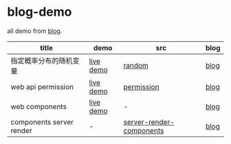 # blog-demo

all demo from [blog](http://www.xjp.in).

| title | demo | src | blog |
| ----- | ---- | --- | ---- |
| 指定概率分布的随机变量 | [live demo](https://thesadabc.github.io/blog-demo/random) | [random](./random) | [blog](http://www.xjp.in/2017/01/03/%E4%BB%8E%E6%95%B0%E5%AD%A6%E4%B8%8A%E6%9E%84%E9%80%A0%E4%BB%BB%E6%84%8F%E5%88%86%E5%B8%83%E7%9A%84%E9%9A%8F%E6%9C%BA%E5%8F%98%E9%87%8F%E5%87%BD%E6%95%B0%E5%B9%B6%E5%BA%94%E7%94%A8%E5%88%B0%E4%BB%A3%E7%A0%81%E4%B8%AD/)|
| web api permission | [live demo](https://thesadabc.github.io/blog-demo/permission) | [permission](./permission) | [blog](http://www.xjp.in/2017/02/28/HTML5-API%E6%9D%83%E9%99%90%E6%95%B4%E7%90%86/)|
| web components | [live demo](https://thesadabc.github.io/blog-demo/webcomponents) | - | [blog](http://www.xjp.in/2017/03/18/%E5%89%8D%E7%AB%AF%E7%BB%84%E4%BB%B6%E7%9A%84%E6%9C%AC%E8%B4%A8%E5%88%B0%E6%9C%8D%E5%8A%A1%E7%AB%AF%E7%BB%84%E4%BB%B6%E6%B8%B2%E6%9F%93/) |
| components server render | - | [server-render-components](./server-render-components)  | [blog](http://www.xjp.in/2017/03/18/%E5%89%8D%E7%AB%AF%E7%BB%84%E4%BB%B6%E7%9A%84%E6%9C%AC%E8%B4%A8%E5%88%B0%E6%9C%8D%E5%8A%A1%E7%AB%AF%E7%BB%84%E4%BB%B6%E6%B8%B2%E6%9F%93/) |
